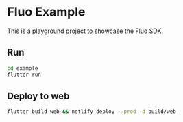 # Fluo Example

This is a playground project to showcase the Fluo SDK.

## Run

```bash
cd example
flutter run
```

## Deploy to web

```bash
flutter build web && netlify deploy --prod -d build/web
```
